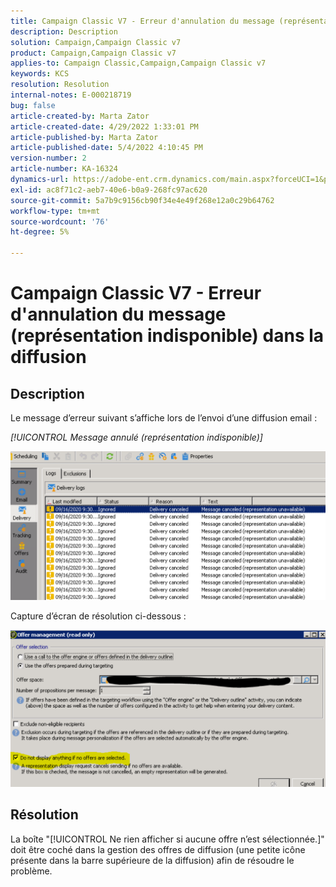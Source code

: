 ```yaml
---
title: Campaign Classic V7 - Erreur d'annulation du message (représentation indisponible) dans la diffusion
description: Description
solution: Campaign,Campaign Classic v7
product: Campaign,Campaign Classic v7
applies-to: Campaign Classic,Campaign,Campaign Classic v7
keywords: KCS
resolution: Resolution
internal-notes: E-000218719
bug: false
article-created-by: Marta Zator
article-created-date: 4/29/2022 1:33:01 PM
article-published-by: Marta Zator
article-published-date: 5/4/2022 4:10:45 PM
version-number: 2
article-number: KA-16324
dynamics-url: https://adobe-ent.crm.dynamics.com/main.aspx?forceUCI=1&pagetype=entityrecord&etn=knowledgearticle&id=deaa59df-c0c7-ec11-a7b6-0022480a1d64
exl-id: ac8f71c2-aeb7-40e6-b0a9-268fc97ac620
source-git-commit: 5a7b9c9156cb90f34e4e49f268e12a0c29b64762
workflow-type: tm+mt
source-wordcount: '76'
ht-degree: 5%

---
```


# Campaign Classic V7 - Erreur d&#39;annulation du message (représentation indisponible) dans la diffusion

## Description


Le message d’erreur suivant s’affiche lors de l’envoi d’une diffusion email :

*[!UICONTROL Message annulé (représentation indisponible)]*

![](assets/___dfaa59df-c0c7-ec11-a7b6-0022480a1d64___.png)


Capture d’écran de résolution ci-dessous : 


![](assets/___e1aa59df-c0c7-ec11-a7b6-0022480a1d64___.png)


## Résolution


La boîte &quot;[!UICONTROL Ne rien afficher si aucune offre n’est sélectionnée.]&quot; doit être coché dans la gestion des offres de diffusion (une petite icône présente dans la barre supérieure de la diffusion) afin de résoudre le problème.
